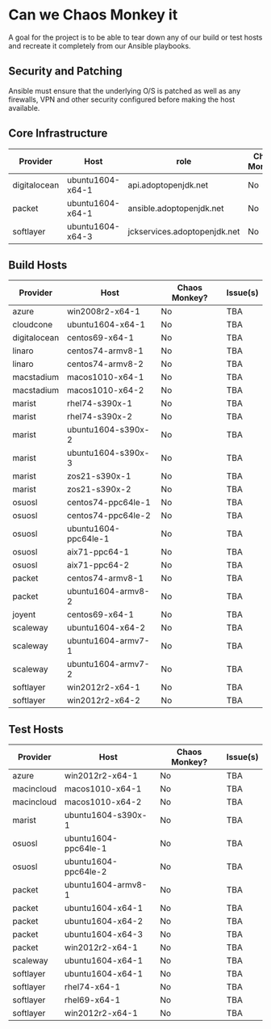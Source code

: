 # Can we Chaos Monkey it

A goal for the project is to be able to tear down any of our build or test hosts
and recreate it completely from our Ansible playbooks.

## Security and Patching

Ansible must ensure that the underlying O/S is patched as well as any firewalls,
VPN and other security configured before making the host available.

## Core Infrastructure

Provider | Host | role | Chaos Monkey? | Issue(s) |
|---|---|---|---|---|
| digitalocean | ubuntu1604-x64-1 | api.adoptopenjdk.net | No | TBA |
| packet | ubuntu1604-x64-1 | ansible.adoptopenjdk.net | No | TBA |
| softlayer | ubuntu1604-x64-3 | jckservices.adoptopenjdk.net | No | TBA |

## Build Hosts

|Provider | Host | Chaos Monkey? | Issue(s) |
|---|---|---|---|
| azure | win2008r2-x64-1 | No | TBA |
| cloudcone | ubuntu1604-x64-1 | No | TBA |
| digitalocean | centos69-x64-1 | No | TBA |
| linaro | centos74-armv8-1 | No | TBA |
| linaro | centos74-armv8-2 | No | TBA |
| macstadium | macos1010-x64-1 | No | TBA |
| macstadium | macos1010-x64-2 | No | TBA |
| marist | rhel74-s390x-1 | No | TBA |
| marist | rhel74-s390x-2 | No | TBA |
| marist | ubuntu1604-s390x-2 | No | TBA |
| marist | ubuntu1604-s390x-3 | No | TBA |
| marist | zos21-s390x-1 | No | TBA |
| marist | zos21-s390x-2 | No | TBA |
| osuosl | centos74-ppc64le-1 | No | TBA |
| osuosl | centos74-ppc64le-2 | No | TBA |
| osuosl | ubuntu1604-ppc64le-1 | No | TBA |
| osuosl | aix71-ppc64-1 | No | TBA |
| osuosl | aix71-ppc64-2 | No | TBA |
| packet | centos74-armv8-1 | No | TBA |
| packet | ubuntu1604-armv8-2 | No | TBA |
| joyent | centos69-x64-1 | No | TBA |
| scaleway | ubuntu1604-x64-2 | No | TBA |
| scaleway | ubuntu1604-armv7-1 | No | TBA |
| scaleway | ubuntu1604-armv7-2 | No | TBA |
| softlayer | win2012r2-x64-1 | No | TBA |
| softlayer | win2012r2-x64-2 | No | TBA |

## Test Hosts

|Provider | Host | Chaos Monkey? | Issue(s) |
|---|---|---|---|
| azure | win2012r2-x64-1 | No | TBA |
| macincloud | macos1010-x64-1 | No | TBA |
| macincloud | macos1010-x64-2 | No | TBA |
| marist | ubuntu1604-s390x-1 | No | TBA |
| osuosl | ubuntu1604-ppc64le-1 | No | TBA |
| osuosl | ubuntu1604-ppc64le-2 | No | TBA |
| packet | ubuntu1604-armv8-1 | No | TBA |
| packet | ubuntu1604-x64-1 | No | TBA |
| packet | ubuntu1604-x64-2 | No | TBA |
| packet | ubuntu1604-x64-3 | No | TBA |
| packet | win2012r2-x64-1 | No | TBA |
| scaleway | ubuntu1604-x64-1 | No | TBA |
| softlayer | ubuntu1604-x64-1 | No | TBA |
| softlayer | rhel74-x64-1 | No | TBA |
| softlayer | rhel69-x64-1 | No | TBA |
| softlayer | win2012r2-x64-1 | No | TBA |
